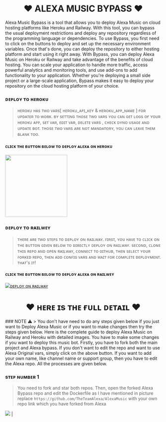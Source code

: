 <h1 align="center"><b>❤️ ALEXA MUSIC BYPASS ❤️</b></h1>
Alexa Music Bypass is a tool that allows you to deploy Alexa Music on cloud hosting platforms like Heroku and Railway. With this tool, you can bypass the usual deployment restrictions and deploy any repository regardless of the programming language or dependencies.
To use Bypass, you first need to click on the buttons to deploy and set up the necessary environment variables. Once that's done, you can deploy the repository to either hosting platform and start using it right away.
With Bypass, you can deploy Alexa Music on Heroku or Railway and take advantage of the benefits of cloud hosting. You can scale your application to handle more traffic, access powerful analytics and monitoring tools, and use add-ons to add functionality to your application.
Whether you're deploying a small side project or a large-scale application, Bypass makes it easy to deploy your repository on the cloud hosting platform of your choice.

### ᴅᴇᴘʟᴏʏ ᴛᴏ ʜᴇʀᴏᴋᴜ

> ʜᴇʀᴏᴋᴜ ʜᴀs ᴛᴡᴏ ᴠᴀʀs[ ʜᴇʀᴏᴋᴜ_ᴀᴘɪ_ᴋᴇʏ & ʜᴇʀᴏᴋᴜ_ᴀᴘᴘ_ɴᴀᴍᴇ ] ғᴏʀ ᴜᴘᴅᴀᴛᴇʀ ᴛᴏ ᴡᴏʀᴋ. 
> ʙʏ sᴇᴛᴛɪɴɢ ᴛʜᴏsᴇ ᴛᴡᴏ ᴠᴀʀs ʏᴏᴜ ᴄᴀɴ ɢᴇᴛ ʟᴏɢs ᴏғ ʏᴏᴜʀ ʜᴇʀᴏᴋᴜ ᴀᴘᴘ, sᴇᴛ ᴠᴀʀ, ᴇᴅɪᴛ ᴠᴀʀ, ᴅᴇʟᴇᴛᴇ ᴠᴀʀs , ᴄʜᴇᴄᴋ ᴅʏɴᴏ ᴜsᴀɢᴇ ᴀɴᴅ ᴜᴘᴅᴀᴛᴇ ʙᴏᴛ. 
> ᴛʜᴏsᴇ ᴛᴡᴏ ᴠᴀʀs ᴀʀᴇ ɴᴏᴛ ᴍᴀɴᴅᴀᴛᴏʀʏ, ʏᴏᴜ ᴄᴀɴ ʟᴇᴀᴠᴇ ᴛʜᴇᴍ ʙʟᴀɴᴋ ᴛᴏᴏ. 
    
<h4> ᴄʟɪᴄᴋ ᴛʜᴇ ʙᴜᴛᴛᴏɴ ʙᴇʟᴏᴡ ᴛᴏ ᴅᴇᴘʟᴏʏ ᴀʟᴇxᴀ ᴏɴ ʜᴇʀᴏᴋᴜ</h4>    
<p><a href="https://dashboard.heroku.com/new?template=https%3A%2F%2Fgithub.com%2FAlexaMusic%2FAlexaMusic-Bypass"><img src="https://img.shields.io/badge/Deploy%20To%20Heroku-red?style=for-the-badge&logo=heroku" width="200"/></a></p>

### ᴅᴇᴘʟᴏʏ ᴛᴏ ʀᴀɪʟᴡᴇʏ

> ᴛʜᴇʀᴇ ᴀʀᴇ ᴛᴡᴏ sᴛᴇᴘs ᴛᴏ ᴅᴇᴘʟᴏʏ ᴏɴ ʀᴀɪʟᴡᴀʏ.
> ꜰɪʀsᴛ, ʏᴏᴜ ʜᴀᴠᴇ ᴛᴏ ᴄʟɪᴄᴋ ᴏɴ ᴛʜᴇ ʙᴜᴛᴛᴏɴ ɢɪᴠᴇɴ ʙᴇʟᴏᴡ ᴛᴏ ᴅɪʀᴇᴄᴛʟʏ ᴅᴇᴘʟᴏʏ ᴏɴ ʀᴀɪʟᴡᴀʏ.
> sᴇᴄᴏɴᴅ, ᴄʟᴏɴᴇ ᴛʜɪs ʀᴇᴘᴏ ᴀɴᴅ ᴏᴘᴇɴ ʀᴀɪʟᴡᴀʏ, ᴄᴏɴɴᴇᴄᴛ ᴛᴏ ɢɪᴛʜᴜʙ, ᴛʜᴇɴ sᴇʟᴇᴄᴛ ʏᴏᴜʀ ꜰᴏʀᴋᴇᴅ ʀᴇᴘᴏ, ᴛʜᴇɴ ᴀᴅᴅ ᴄᴏɴꜰɪɢ ᴠᴀʀs ᴀɴᴅ ᴡᴀɪᴛ ꜰᴏʀ ᴄᴏᴍᴘʟᴇᴛᴇ ᴅᴇᴘʟᴏʏᴍᴇɴᴛ. ᴛʜᴀᴛ's ɪᴛ!

<h4> ᴄʟɪᴄᴋ ᴛʜᴇ ʙᴜᴛᴛᴏɴ ʙᴇʟᴏᴡ ᴛᴏ ᴅᴇᴘʟᴏʏ ᴀʟᴇxᴀ ᴏɴ ʀᴀɪʟᴡᴇʏ</h4>

[![ᴅᴇᴘʟᴏʏ ᴏɴ ʀᴀɪʟᴡᴀʏ](https://railway.app/button.svg)]()
<br>

<h1 align="center"><b>❤️ ʜᴇʀᴇ ɪs ᴛʜᴇ ғᴜʟʟ ᴅᴇᴛᴀɪʟ ❤️</b></h1>
### NOTE ⚠️
> You don't have need to do any steps given below if you just want to Deploy Alexa Music or if you want to make changes then try the steps given below.
Here is the complete guide to deploy Alexa Music on Railway and Heroku with detailed images. You have to make some changes if you want to deploy this music bot. Firstly, you have to fork both the main project and Alexa bypass. If you don't want to edit the repo and want to use Alexa Original vars, simply click on the above button. If you want to add your own name, like channel name or support group, then you have to edit the Alexa repo. All the processes are given below.
<br>

### sᴛᴇᴘ ɴᴜᴍʙᴇʀ 1
> You need to fork and star both repos.
> Then, open the forked Alexa Bypass repo and edit the Dockerfile as I have mentioned in picture replace `https://github.com/TheTeamAlexa/AlexaMusic` with your own repo link which you have forked from Alexa

<a href="https://t.me/Jankari_Ki_Duniya"><img src="https://telegra.ph/file/083b270749997caf55e77.png"/></a> |